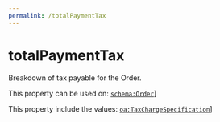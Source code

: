 ```yaml
---
permalink: /totalPaymentTax
---
```


# totalPaymentTax
Breakdown of tax payable for the Order.

This property can be used on: [`schema:Order`](https://schema.org/Order)]

This property include the values: [`oa:TaxChargeSpecification`](https://openactive.io/TaxChargeSpecification)]
